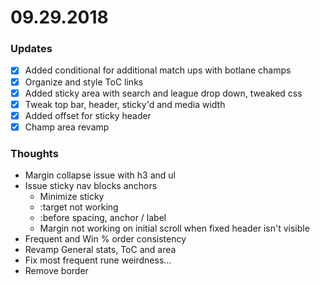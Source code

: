# 09.29.2018


### Updates

- [x] Added conditional for additional match ups with botlane champs
- [x] Organize and style ToC links
- [x] Added sticky area with search and league drop down, tweaked css
- [x] Tweak top bar, header, sticky'd and media width
- [x] Added offset for sticky header
- [x] Champ area revamp

### Thoughts

* Margin collapse issue with h3 and ul
* Issue sticky nav blocks anchors
    - Minimize sticky
    - :target not working
    - :before spacing, anchor / label
    - Margin not working on initial scroll when fixed header isn't visible
* Frequent and Win % order consistency
* Revamp General stats, ToC and area
* Fix most frequent rune weirdness...
* Remove border
